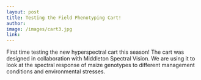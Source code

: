 ```yaml
---
layout: post
title: Testing the Field Phenotyping Cart!
author: 
image: /images/cart3.jpg
link: 
---
```


First time testing the new hyperspectral cart this season! The cart was designed in collaboration with Middleton Spectral Vision. We are using it to look at the spectral response of maize genotypes to different management conditions and environmental stresses.
